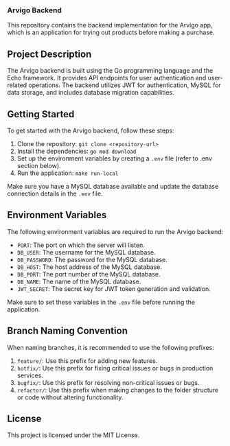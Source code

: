 ### Arvigo Backend

This repository contains the backend implementation for the Arvigo app, which is an application for trying out products before making a purchase.

## Project Description

The Arvigo backend is built using the Go programming language and the Echo framework. It provides API endpoints for user authentication and user-related operations. The backend utilizes JWT for authentication, MySQL for data storage, and includes database migration capabilities.

## Getting Started

To get started with the Arvigo backend, follow these steps:

1. Clone the repository: `git clone <repository-url>`
2. Install the dependencies: `go mod download`
3. Set up the environment variables by creating a `.env` file (refer to .env section below).
4. Run the application: `make run-local`

Make sure you have a MySQL database available and update the database connection details in the `.env` file.

## Environment Variables

The following environment variables are required to run the Arvigo backend:

- `PORT`: The port on which the server will listen.
- `DB_USER`: The username for the MySQL database.
- `DB_PASSWORD`: The password for the MySQL database.
- `DB_HOST`: The host address of the MySQL database.
- `DB_PORT`: The port number of the MySQL database.
- `DB_NAME`: The name of the MySQL database.
- `JWT_SECRET`: The secret key for JWT token generation and validation.

Make sure to set these variables in the `.env` file before running the application.

## Branch Naming Convention
When naming branches, it is recommended to use the following prefixes:

1. `feature/`: Use this prefix for adding new features.
2. `hotfix/`: Use this prefix for fixing critical issues or bugs in production services.
3. `bugfix/`: Use this prefix for resolving non-critical issues or bugs.
4. `refactor/`: Use this prefix when making changes to the folder structure or code without altering functionality.

## License

This project is licensed under the MIT License.
